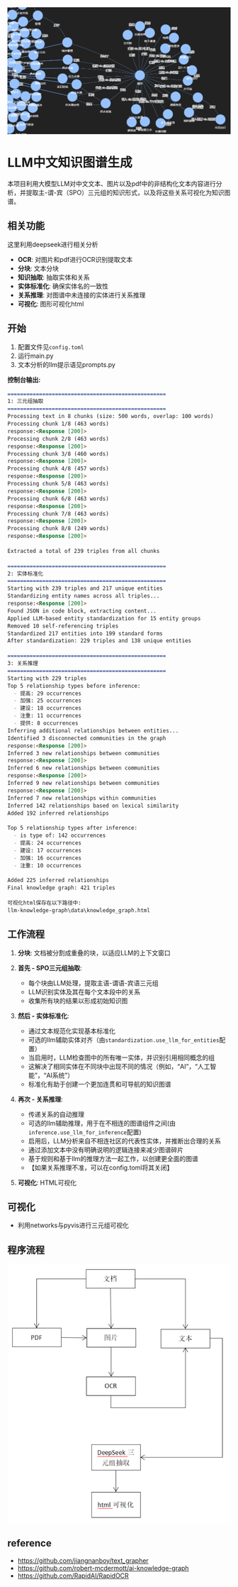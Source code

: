 <img src="imgs/knowledge_graph.png" />

# LLM中文知识图谱生成

本项目利用大模型LLM对中文文本、图片以及pdf中的非结构化文本内容进行分析，并提取主-谓-宾（SPO）三元组的知识形式，以及将这些关系可视化为知识图谱。

## 相关功能
这里利用deepseek进行相关分析
- **OCR**: 对图片和pdf进行OCR识别提取文本
- **分块**: 文本分块
- **知识抽取**: 抽取实体和关系
- **实体标准化**: 确保实体名的一致性
- **关系推理**: 对图谱中未连接的实体进行关系推理
- **可视化**: 图形可视化html

## 开始
1. 配置文件见`config.toml`
2. 运行main.py
3. 文本分析的llm提示语见prompts.py

**控制台输出:**

```markdown
==================================================
1: 三元组抽取
==================================================
Processing text in 8 chunks (size: 500 words, overlap: 100 words)
Processing chunk 1/8 (463 words)
response:<Response [200]>
Processing chunk 2/8 (463 words)
response:<Response [200]>
Processing chunk 3/8 (460 words)
response:<Response [200]>
Processing chunk 4/8 (457 words)
response:<Response [200]>
Processing chunk 5/8 (463 words)
response:<Response [200]>
Processing chunk 6/8 (463 words)
response:<Response [200]>
Processing chunk 7/8 (463 words)
response:<Response [200]>
Processing chunk 8/8 (249 words)
response:<Response [200]>

Extracted a total of 239 triples from all chunks

==================================================
2: 实体标准化
==================================================
Starting with 239 triples and 217 unique entities
Standardizing entity names across all triples...
response:<Response [200]>
Found JSON in code block, extracting content...
Applied LLM-based entity standardization for 15 entity groups
Removed 10 self-referencing triples
Standardized 217 entities into 199 standard forms
After standardization: 229 triples and 138 unique entities

==================================================
3: 关系推理
==================================================
Starting with 229 triples
Top 5 relationship types before inference:
  - 提高: 29 occurrences
  - 加强: 25 occurrences
  - 建设: 18 occurrences
  - 注重: 11 occurrences
  - 提供: 8 occurrences
Inferring additional relationships between entities...
Identified 3 disconnected communities in the graph
response:<Response [200]>
Inferred 3 new relationships between communities
response:<Response [200]>
Inferred 6 new relationships between communities
response:<Response [200]>
Inferred 9 new relationships between communities
response:<Response [200]>
Inferred 7 new relationships within communities
Inferred 142 relationships based on lexical similarity
Added 192 inferred relationships

Top 5 relationship types after inference:
  - is type of: 142 occurrences
  - 提高: 24 occurrences
  - 建设: 17 occurrences
  - 加强: 16 occurrences
  - 注重: 10 occurrences

Added 225 inferred relationships
Final knowledge graph: 421 triples

可视化html保存在以下路径中:
llm-knowledge-graph\data\knowledge_graph.html

```

## 工作流程

1. **分块**: 文档被分割成重叠的块，以适应LLM的上下文窗口
2. **首先 - SPO三元组抽取**: 
   - 每个块由LLM处理，提取主语-谓语-宾语三元组
   - LLM识别实体及其在每个文本段中的关系
   - 收集所有块的结果以形成初始知识图
3. **然后 - 实体标准化**:
   - 通过文本规范化实现基本标准化
   - 可选的llm辅助实体对齐（由`standardization.use_llm_for_entities`配置）
   - 当启用时，LLM检查图中的所有唯一实体，并识别引用相同概念的组
   - 这解决了相同实体在不同块中出现不同的情况（例如，“AI”，“人工智能”，“AI系统”）
   - 标准化有助于创建一个更加连贯和可导航的知识图谱
4. **再次 - 关系推理**:
   - 传递关系的自动推理
   - 可选的llm辅助推理，用于在不相连的图谱组件之间(由`inference.use_llm_for_inference`配置)
   - 启用后，LLM分析来自不相连社区的代表性实体，并推断出合理的关系
   - 通过添加文本中没有明确说明的逻辑连接来减少图谱碎片
   - 基于规则和基于llm的推理方法一起工作，以创建更全面的图谱
   - 【如果关系推理不准，可以在config.toml将其关闭】
   
5. **可视化**: HTML可视化

## 可视化

- 利用networks与pyvis进行三元组可视化

## 程序流程
<img src="imgs/flow.png" />

## reference
- https://github.com/jiangnanboy/text_grapher
- https://github.com/robert-mcdermott/ai-knowledge-graph
- https://github.com/RapidAI/RapidOCR
